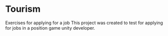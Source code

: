 # Tourism
Exercises for applying for a job
This project was created to test for applying for jobs in a position game unity developer.
